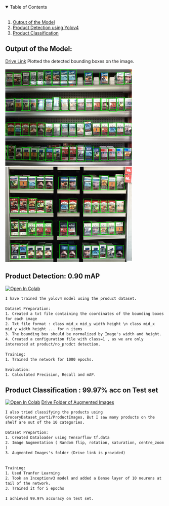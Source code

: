 <!-- TABLE OF CONTENTS -->
<details open="open">
  <summary>Table of Contents</summary>
  <ol>
    <br>
    <li>
      <a href="#output-of-the-model">Output of the Model</a>
    </li>
    <li><a href="#product-detection-:-0.90-map">Product Detection using Yolov4</a></li>
    <li><a href="#product-classification">Product Classification</a></li>
  </ol>
</details>

## Output of the Model:

[Drive Link](https://drive.google.com/drive/folders/1x5H6Xn3B3Ha-t2uFy1NsouqSFxZC53Mk?usp=sharing)
    Plotted the detected bounding boxes on the image.
<br>
<br>
<img src='./C1_P04_N1_S4_1.JPG' width=400>
<img src='./C1_P05_N2_S4_2.JPG' width=400>

## Product Detection: 0.90 mAP
    
[![Open In Colab](https://colab.research.google.com/assets/colab-badge.svg)](https://colab.research.google.com/drive/1m0tyYgvedOYufOlRcGjJW5UzkPxEgWM7?usp=sharing)
    
    I have trained the yolov4 model using the product dataset.
    
    Dataset Preparation:
    1. Created a txt file containing the coordinates of the bounding boxes for each image
    2. Txt file format : class mid_x mid_y width height \n class mid_x mid_y width height ... for n items 
    3. The bounding box should be normalized by Image's width and height.
    4. Created a configuration file with class=1 , as we are only interested at product/no_prodct detection.
    
    Training:
    1. Trained the network for 1000 epochs.
    
    Evaluation:
    1. Calculated Precision, Recall and mAP.

## Product Classification :  99.97% acc on Test set

[![Open In Colab](https://colab.research.google.com/assets/colab-badge.svg)](https://colab.research.google.com/drive/1Ay6A9mb1PeaiWLB9Oh-79XtckLuXfAc5?usp=sharing)
[Drive Folder of Augmented Images](https://drive.google.com/drive/folders/1btYOQfTe7QTFAMuf8ljPsvsTryisBbXB?usp=sharing)

    I also tried classifying the products using GroceryDataset_part1/ProductImages, But I saw many products on the shelf are out of the 10 categories.
    
    Dataset Prepartion:
    1. Created Dataloader using Tensorflow tf.data
    2. Image Augmentation ( Random flip, rotation, saturation, centre_zoom ) 
    3. Augmented Images's folder (Drive link is provided) 

    
    Training:
    1. Used Tranfer Learning
    2. Took an Inceptionv3 model and added a Dense layer of 10 neurons at tail of the network.
    3. Trained it for 5 epochs
    
    I achieved 99.97% accuracy on test set.
   
